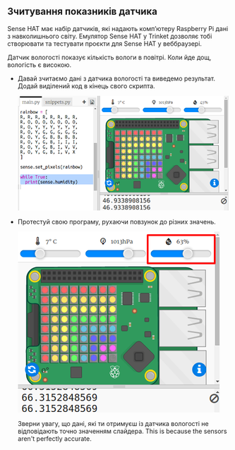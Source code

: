 ## Зчитування показників датчика

Sense HAT має набір датчиків, які надають комп’ютеру Raspberry Pi дані з навколишнього світу. Емулятор Sense HAT у Trinket дозволяє тобі створювати та тестувати проєкти для Sense HAT у веббраузері.

Датчик вологості показує кількість вологи в повітрі. Коли йде дощ, вологість є високою.

+ Давай зчитаємо дані з датчика вологості та виведемо результат. Додай виділений код в кінець свого скрипта.
    
    ![screenshot](images/rainbow-humid.png)

+ Протестуй свою програму, рухаючи повзунок до різних значень.
    
    ![screenshot](images/rainbow-slider.png)
    
    Зверни увагу, що дані, які ти отримуєш із датчика вологості не відповідають точно значенням слайдера. This is because the sensors aren't perfectly accurate.